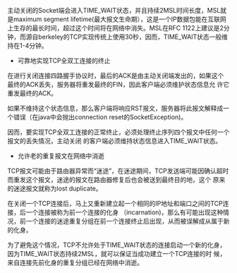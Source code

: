 主动关闭的Socket端会进入TIME_WAIT状态，并且持续2MSL时间长度，MSL就是maximum segment lifetime(最大报文生命期），这是一个IP数据包能在互联网上生存的最长时间，超过这个时间将在网络中消失。MSL在RFC 1122上建议是2分钟，而源自berkeley的TCP实现传统上使用30秒，因而，TIME_WAIT状态一般维持在1-4分钟。



- 可靠地实现TCP全双工连接的终止



在进行关闭连接四路握手协议时，最后的ACK是由主动关闭端发出的，如果这个最终的ACK丢失，服务器将重发最终的FIN，因此客户端必须维护状态信息允 许它重发最终的ACK。

如果不维持这个状态信息，那么客户端将响应RST报文，服务器将此报文解释成一个错误（在java中会抛出connection reset的SocketException)。

因而，要实现TCP全双工连接的正常终止，必须处理终止序列四个报文中任何一个报文的丢失情况，主动关闭 的客户端必须维持状态信息进入TIME_WAIT状态。



- 允许老的重复报文在网络中消逝



TCP报文可能由于路由器异常而“迷途”，在迷途期间，TCP发送端可能因确认超时而重发这个报文，迷途的报文在路由器修复后也会被送到最终目的地，这个 原来的迷途报文就称为lost duplicate。

在关闭一个TCP连接后，马上又重新建立起一个相同的IP地址和端口之间的TCP连接，后一个连接被称为前一个连接的化身 （incarnation)，那么有可能出现这种情况，前一个连接的迷途重复分组在前一个连接终止后出现，从而被误解成从属于新的化身。

为了避免这个情况，TCP不允许处于TIME_WAIT状态的连接启动一个新的化身，因为TIME_WAIT状态持续2MSL，就可以保证当成功建立一个TCP连接的时 候，来自连接先前化身的重复分组已经在网络中消逝。
